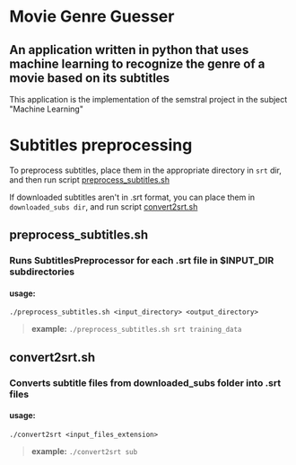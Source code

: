 # Movie Genre Guesser
## An application written in python that uses machine learning to recognize the genre of a movie based on its subtitles

This application is the implementation of the semstral project in the subject "Machine Learning"

# Subtitles preprocessing
To preprocess subtitles, place them in the appropriate directory in `srt` dir, and then run script [preprocess_subtitles.sh](https://github.com/naitoramu/ml-project/edit/master/README.md#preprocess_subtitlessh)

If downloaded subtitles aren't in .srt format, you can place them in `downloaded_subs dir`, and run script [convert2srt.sh](https://github.com/naitoramu/ml-project/edit/master/README.md#convert2srtsh)

## preprocess_subtitles.sh
### Runs SubtitlesPreprocessor for each .srt file in $INPUT_DIR subdirectories
#### usage:
`./preprocess_subtitles.sh <input_directory> <output_directory>`
> **example:**
`./preprocess_subtitles.sh srt training_data`


## convert2srt.sh
### Converts subtitle files from downloaded_subs folder into .srt files

#### usage:
`./convert2srt <input_files_extension>`

> **example:**
`./convert2srt sub`
